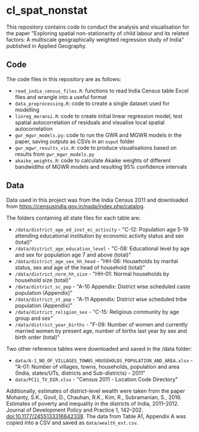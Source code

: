 # cl_spat_nonstat
This repository contains code to conduct the analysis and visualisation for the paper "Exploring spatial non-stationarity of child labour and its related factors: A multiscale geographically weighted regression study of India" published in Applied Geography.

## Code
The code files in this repository are as follows:
- `read_india_census_files.R`: functions to read India Census table Excel files and wrangle into a useful format
- `data_preprocessing.R`: code to create a single dataset used for modelling
- `linreg_moransi.R`: code to create initial linear regression model, test spatial autocorrelation of residuals and visualise local spatial autocorrelation
- `gwr_mgwr_models.py`: code to run the GWR and MGWR models in the paper, saving outputs as CSVs in an `ouput` folder
- `gwr_mgwr_results_vis.R`: code to produce visualisations based on results from `gwr_mgwr_models.py`
- `akaike_weights.R`: code to calculate Akaike weights of different bandwidths of MGWR models and resulting 95% confidence intervals

## Data
Data used in this project was from the India Census 2011 and downloaded from https://censusindia.gov.in/nada/index.php/catalog.

The folders containing all state files for each table are:
- `/data/district_age_ed_inst_ec_activity` - "C-12: Population age 5-19 attending educational institution by economic activity status and sex (total)"
- `/data/district_age_education_level` - "C-08: Educational level by age and sex for population age 7 and above (total)"
- `/data/district_age_sex_hh_head` - "HH-06: Households by marital status, sex and age of the head of household (total)"
- `/data/district_norm_hh_size` - "HH-01: Normal households by household size (total)"
- `/data/district_sc_pop` - "A-10 Appendix: District wise scheduled caste population (Appendix)"
- `/data/district_st_pop` - "A-11 Appendix: District wise scheduled tribe population (Appendix)"
- `/data/district_religion_sex` - "C-15: Religious community by age group and sex"
- `/data/district_year_births` - "F-09: Number of women and currently married women by present age, number of births last year by sex and birth order (total)"

Two other reference tables were downloaded and saved in the /data folder:
- `data/A-1_NO_OF_VILLAGES_TOWNS_HOUSEHOLDS_POPULATION_AND_AREA.xlsx` - "A-01: Number of villages, towns, households, population and area (India, states/UTs, districts and Sub-districts) - 2011"
- `data/PC11_TV_DIR.xlsx` - "Census 2011 - Location Code Directory"

Additionally, estimates of district-level wealth were taken from the paper Mohanty, S.K., Govil, D., Chauhan, R.K., Kim, R., Subramanian, S., 2016. Estimates of poverty and inequality in the districts of India, 2011–2012. Journal of Development Policy and Practice 1, 142–202. [doi:10.1177/2455133316642338](https://journals.sagepub.com/doi/abs/10.1177/2455133316642338?journalCode=jdpa). The data from Table A1, Appendix A was copied into a CSV and saved as `data/wealth_est.csv`.
